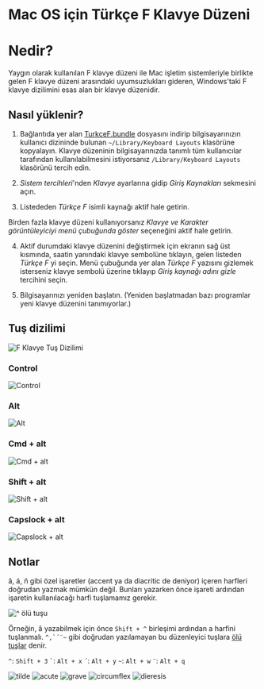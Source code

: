 # Mac OS için Türkçe F Klavye Düzeni

# Nedir?

Yaygın olarak kullanılan F klavye düzeni ile Mac işletim sistemleriyle birlikte gelen F klavye düzeni arasındaki uyumsuzlukları gideren, Windows'taki F klavye dizilimini esas alan bir klavye düzenidir.

## Nasıl yüklenir?

1. Bağlantıda yer alan [TurkceF.bundle](/TurkceF.bundle) dosyasını indirip bilgisayarınızın kullanıcı dizininde bulunan `~/Library/Keyboard Layouts` klasörüne kopyalayın. Klavye düzeninin bilgisayarınızda tanımlı tüm kullanıcılar tarafından kullanılabilmesini istiyorsanız `/Library/Keyboard Layouts` klasörünü tercih edin.

2. _Sistem tercihleri_'nden _Klavye_ ayarlarına gidip _Giriş Kaynakları_ sekmesini açın.

3. Listededen _Türkçe F_ isimli kaynağı aktif hale getirin.

  Birden fazla klavye düzeni kullanıyorsanız _Klavye ve Karakter görüntüleyiciyi menü çubuğunda göster_ seçeneğini aktif hale getirin.

4. Aktif durumdaki klavye düzenini değiştirmek için ekranın sağ üst kısmında, saatin yanındaki klavye sembolüne tıklayın, gelen listeden _Türkçe F_ yi seçin. Menü çubuğunda yer alan _Türkçe F_ yazısını gizlemek isterseniz klavye sembolü üzerine tıklayıp _Giriş kaynağı adını gizle_ tercihini seçin.

5. Bilgisayarınızı yeniden başlatın. (Yeniden başlatmadan bazı programlar yeni klavye düzenini tanımıyorlar.)


## Tuş dizilimi

![F Klavye Tuş Dizilimi](/src/layout.png?raw=true "Tuş Dizilimi")

### Control

![Control](/src/control.png?raw=true "control pressed")

### Alt

![Alt](/src/alt.png?raw=true "alt pressed")

### Cmd + alt

![Cmd + alt](/src/alt_cmd.png?raw=true "cmd + alt pressed")

### Shift + alt

![Shift + alt](/src/alt_shift.png?raw=true "shift + alt presssed")

### Capslock + alt

![Capslock + alt](/src/capslock_alt.png?raw=true "capslock + alt pressed")


## Notlar

â, á, ñ gibi özel işaretler (accent ya da diacritic de deniyor) içeren harfleri doğrudan yazmak mümkün değil. Bunları yazarken önce işareti ardından işaretin kullanılacağı harfi tuşlamamız gerekir. 

![^ ölü tuşu](/src/circumflex.png?raw=true "shift + 3 pressed")

Örneğin, â yazabilmek için önce `Shift + ^` birleşimi ardından a harfini tuşlanmalı. ``^,`´¨~`` gibi doğrudan yazılamayan bu düzenleyici tuşlara [ölü tuşlar](https://en.wikipedia.org/wiki/Dead_key, "Dead key - wikipedia") denir. 

`` ^ ``: `Shift + 3`
`` ` ``: `Alt + x`
`` ´ ``: `Alt + y`
`` ~ ``: `Alt + w`
`` ¨ ``: `Alt + q`

![tilde](/src/glyph_tilde.png?raw=true "tilde kullanan ölü tuşlar")
![acute](/src/glyph_acute.png?raw=true "acute kullanan ölü tuşlar")
![grave](/src/glyph_grave.png?raw=true "grave kullanan ölü tuşlar")
![circumflex](/src/circumflex.png?raw=true "circumflex kullanan ölü tuşlar")
![dieresis](/src/glyph_dieresis.png?raw=true "dieresis kullanan ölü tuşlar")